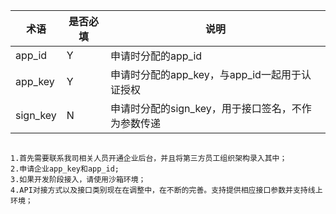 

术语|是否必填|说明
----|---|---
app_id|Y|申请时分配的app_id|
app_key|Y|申请时分配的app_key，与app_id一起用于认证授权
sign_key|N|申请时分配的sign_key，用于接口签名，不作为参数传递



```

1.首先需要联系我司相关人员开通企业后台，并且将第三方员工组织架构录入其中；
2.申请企业app_key和app_id;
3.如果开发阶段接入，请使用沙箱环境；
4.API对接方式以及接口类别现在在调整中，在不断的完善。支持提供相应接口参数并支持线上环境；

```
